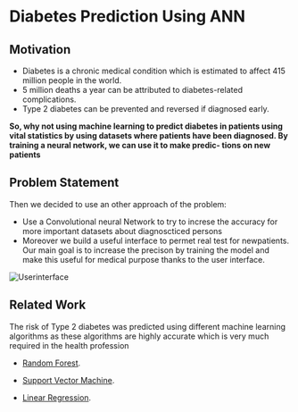 
# Diabetes Prediction Using ANN 

## Motivation

* Diabetes is a chronic medical condition which is estimated to affect 415
million people in the world.
* 5 million deaths a year can be attributed to diabetes-related complications.
* Type 2 diabetes can be prevented and reversed if diagnosed early.


**So, why not using machine learning to predict  diabetes in patients
using vital statistics by using datasets where patients have been diagnosed. By training a neural network, we can use it to make predic-
tions on new patients**

## Problem Statement
Then we decided to use an other approach of the problem:
* Use a Convolutional neural Network to try to increse the accuracy for more
important datasets about diagnoscticed persons
* Moreover we   build a useful interface to permet real test for newpatients. Our main goal is to increase the precison by training the model and
make this useful for medical purpose thanks to the user interface.


![Userinterface](https://user-images.githubusercontent.com/111455408/212757385-b0f5c3fd-7320-4fd4-87c8-777b0dc660dc.png)


## Related Work

The risk of Type 2 diabetes was predicted using different machine learning algorithms as these algorithms are highly accurate which is very much required in the health profession
* [ Random Forest](https://www.sciencedirect.com/science/article/pii/S1877050920308024).
 
 * [ Support Vector Machine](https://www.alyticsvidhya.com/blog/2022/01/diabetes-prediction-using-machine-learning/).

 * [ Linear Regression](https://github.com/sambit221/diabetes-prediction).

 
